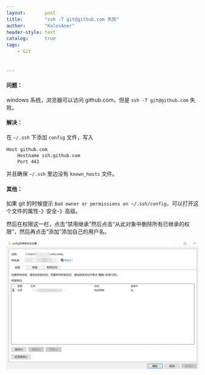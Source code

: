 ```yaml
---
layout:       post
title:        "ssh -T git@github.com 失败"
author:       "KalosAner"
header-style: text
catalog:      true
tags:
    - Git


---
```


#### 问题：

windows 系统，浏览器可以访问 github.com，但是 `ssh -T git@github.com` 失败。

#### 解决：

在 `~/.ssh` 下添加 `config` 文件，写入

```
Host github.com
	Hostname ssh.github.com
	Port 443
```

并且确保 `~/.ssh` 里边没有 `known_hosts` 文件。



#### 其他：

如果 git 的时候提示 `Bad owner or permissions on ~/.ssh/config`，可以打开这个文件的属性-》安全-》高级。

然后在权限这一栏，点击“禁用继承”然后点击“从此对象中删除所有已继承的权限”，然后再点击“添加”添加自己的用户名。

![Snipaste_2025-07-06_18-20-21.png](\img\in-post\Snipaste_2025-07-06_18-20-21.png)
